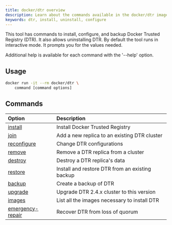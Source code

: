 ```yaml
---
title: docker/dtr overview
description: Learn about the commands available in the docker/dtr image.
keywords: dtr, install, uninstall, configure
---
```


This tool has commands to install, configure, and backup Docker
Trusted Registry (DTR). It also allows uninstalling DTR.
By default the tool runs in interactive mode. It prompts you for
the values needed.

Additional help is available for each command with the '--help' option.


## Usage

```bash
docker run -it --rm docker/dtr \
    command [command options]
```


## Commands

| Option                               | Description                                     |
|:-------------------------------------|:------------------------------------------------|
| [install](install)                   | Install Docker Trusted Registry                 |
| [join](join)                         | Add a new replica to an existing DTR cluster    |
| [reconfigure](reconfigure)           | Change DTR configurations                       |
| [remove](remove)                     | Remove a DTR replica from a cluster             |
| [destroy](destroy)                   | Destroy a DTR replica's data                    |
| [restore](restore)                   | Install and restore DTR from an existing backup |
| [backup](backup)                     | Create a backup of DTR                          |
| [upgrade](upgrade)                   | Upgrade DTR 2.4.x cluster to this version       |
| [images](images)                     | List all the images necessary to install DTR    |
| [emergency-repair](emergency-repair) | Recover DTR from loss of quorum                 |
